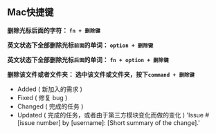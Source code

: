 ## Mac快捷键

**删除光标后面的字符： `fn + 删除键`**

**英文状态下全部删除光标`前面`的单词： `option + 删除键`**

**英文状态下全部删除光标`后面`的单词： `fn + option + 删除键`**

**删除该文件或者文件夹： 选中该文件或文件夹，按下`command + 删除键`**

* Added ( 新加入的需求 )
* Fixed ( 修复 bug )
* Changed ( 完成的任务 )
* Updated ( 完成的任务，或者由于第三方模块变化而做的变化 )
'Issue #[issue number] by [username]: [Short summary of the change].'
